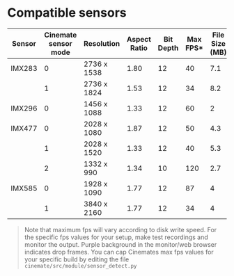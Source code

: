 # Compatible sensors 

| Sensor | Cinemate sensor mode | Resolution   | Aspect Ratio | Bit Depth | Max FPS* | File Size (MB) |
|--------|------|--------------|--------------|-----------|---------|----------------|
| IMX283 | 0    | 2736 x 1538  | 1.80         | 12        | 40      | 7.1            |
|        | 1    | 2736 x 1824  | 1.53         | 12        | 34      | 8.2            |
| IMX296 | 0    | 1456 x 1088  | 1.33         | 12        | 60      | 2              |
| IMX477 | 0    | 2028 x 1080  | 1.87         | 12        | 50      | 4.3            |
|        | 1    | 2028 x 1520  | 1.33         | 12        | 40      | 5.3            |
|        | 2    | 1332 x 990   | 1.34         | 10        | 120     | 2.7             |
| IMX585 | 0    | 1928 x 1090  | 1.77         | 12        | 87      | 4              |
|        | 1    | 3840 x 2160  | 1.77         | 12        | 34      | 4   

>Note that maximum fps will vary according to disk write speed. For the specific fps values for your setup, make test recordings and monitor the output. Purple background in the monitor/web browser indicates drop frames. You can cap Cinemates max fps values for your specific build by editing the file `cinemate/src/module/sensor_detect.py`